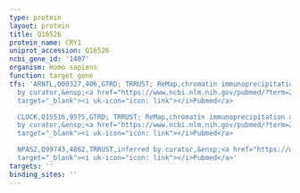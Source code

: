 ```yaml
---
type: protein
layout: protein
title: Q16526
protein_name: CRY1
uniprot_accession: Q16526
ncbi_gene_id: '1407'
organism: Homo sapiens
function: target gene
tfs: 'ARNTL,O00327,406,GTRD; TRRUST; ReMap,chromatin immunoprecipitation assay; inferred
  by curator,&ensp;<a href="https://www.ncbi.nlm.nih.gov/pubmed/?term=22750052; 17660446%5Buid%5D"
  target="_blank"><i uk-icon="icon: link"></i>Pubmed</a>

  CLOCK,O15516,9575,GTRD; TRRUST; ReMap,chromatin immunoprecipitation assay; inferred
  by curator,&ensp;<a href="https://www.ncbi.nlm.nih.gov/pubmed/?term=22750052; 17660446%5Buid%5D"
  target="_blank"><i uk-icon="icon: link"></i>Pubmed</a>

  NPAS2,Q99743,4862,TRRUST,inferred by curator,&ensp;<a href="https://www.ncbi.nlm.nih.gov/pubmed/?term=17660446%5Buid%5D"
  target="_blank"><i uk-icon="icon: link"></i>Pubmed</a>'
targets: ''
binding_sites: ''
---
```

